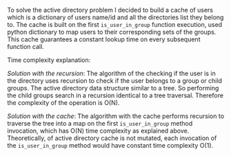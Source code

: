 To solve the active directory problem I decided to build a cache of users which is a dictionary of users name/id and all the directories list they belong to. The cache is built on the first `is_user_in_group` function execution, used python dictionary to map users to their corresponding sets of the groups. This cache guarantees a constant lookup time on every subsequent function call.


Time complexity explanation:

*Solution with the recursion*: The algorithm of the checking if the user is in the directory uses recursion to check if the user belongs to a group or child groups. The active directory data structure similar to a tree. So performing the child groups search in a recursion identical to a tree traversal. Therefore the complexity of the operation is O(N).

*Solution with the cache*: The algorithm with the cache performs recursion to traverse the tree into a map on the first `is_user_in_group` method invocation, which has O(N) time complexity as explained above. Theoretically, of active directory cache is not mutated, each invocation of the `is_user_in_group` method would have constant time complexity O(1).

